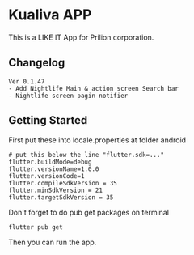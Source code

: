 # Kualiva APP

This is a LIKE IT App for Prilion corporation.

## Changelog

```text
Ver 0.1.47
- Add Nightlife Main & action screen Search bar
- Nightlife screen pagin notifier
```

## Getting Started

First put these into locale.properties at folder android

```text
# put this below the line "flutter.sdk=..."
flutter.buildMode=debug
flutter.versionName=1.0.0
flutter.versionCode=1
flutter.compileSdkVersion = 35
flutter.minSdkVersion = 21
flutter.targetSdkVersion = 35
```

Don't forget to do pub get packages on terminal

```shell
flutter pub get
```

Then you can run the app.
